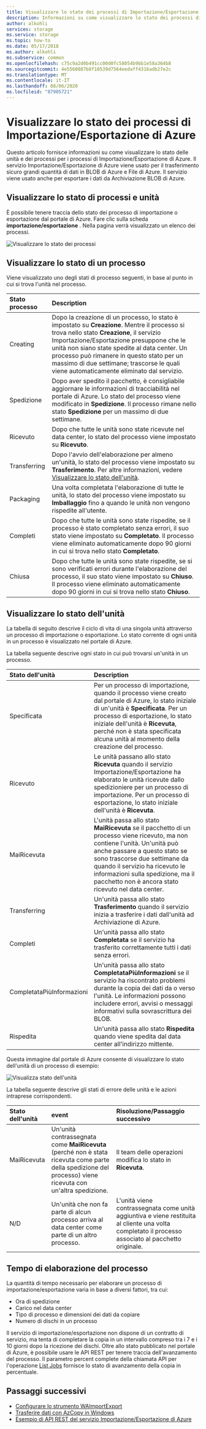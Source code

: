 ```yaml
---
title: Visualizzare lo stato dei processi di Importazione/Esportazione di Azure | Microsoft Docs
description: Informazioni su come visualizzare lo stato dei processi di importazione/esportazione di Azure e delle unità usate. Comprendere i fattori che influiscono sul tempo necessario per l'elaborazione di un processo.
author: alkohli
services: storage
ms.service: storage
ms.topic: how-to
ms.date: 05/17/2018
ms.author: alkohli
ms.subservice: common
ms.openlocfilehash: c75c9a2d0b491cc00d0fc58054b9bb1e58a364b8
ms.sourcegitcommit: 4e5560887b8f10539d7564eedaff4316adb27e2c
ms.translationtype: MT
ms.contentlocale: it-IT
ms.lasthandoff: 08/06/2020
ms.locfileid: "87905721"
---
```

# <a name="view-the-status-of-azure-importexport-jobs"></a>Visualizzare lo stato dei processi di Importazione/Esportazione di Azure

Questo articolo fornisce informazioni su come visualizzare lo stato delle unità e dei processi per i processi di Importazione/Esportazione di Azure. Il servizio Importazione/Esportazione di Azure viene usato per il trasferimento sicuro grandi quantità di dati in BLOB di Azure e File di Azure. Il servizio viene usato anche per esportare i dati da Archiviazione BLOB di Azure.  

## <a name="view-job-and-drive-status"></a>Visualizzare lo stato di processi e unità
È possibile tenere traccia dello stato dei processo di importazione o esportazione dal portale di Azure. Fare clic sulla scheda **importazione/esportazione** . Nella pagina verrà visualizzato un elenco dei processi.

![Visualizzare lo stato dei processi](./media/storage-import-export-service/jobstate.png)

## <a name="view-job-status"></a>Visualizzare lo stato di un processo

Viene visualizzato uno degli stati di processo seguenti, in base al punto in cui si trova l'unità nel processo.

| Stato processo | Description |
|:--- |:--- |
| Creating | Dopo la creazione di un processo, lo stato è impostato su **Creazione**. Mentre il processo si trova nello stato **Creazione**, il servizio Importazione/Esportazione presuppone che le unità non siano state spedite al data center. Un processo può rimanere in questo stato per un massimo di due settimane; trascorse le quali viene automaticamente eliminato dal servizio. |
| Spedizione | Dopo aver spedito il pacchetto, è consigliabile aggiornare le informazioni di tracciabilità nel portale di Azure.  Lo stato del processo viene modificato in **Spedizione**. Il processo rimane nello stato **Spedizione** per un massimo di due settimane. 
| Ricevuto | Dopo che tutte le unità sono state ricevute nel data center, lo stato del processo viene impostato su **Ricevuto**. |
| Transferring | Dopo l'avvio dell'elaborazione per almeno un'unità, lo stato del processo viene impostato su **Trasferimento**. Per altre informazioni, vedere [Visualizzare lo stato dell'unità](#view-drive-status). |
| Packaging | Una volta completata l'elaborazione di tutte le unità, lo stato del processo viene impostato su **Imballaggio** fino a quando le unità non vengono rispedite all'utente. |
| Completi | Dopo che tutte le unità sono state rispedite, se il processo è stato completato senza errori, il suo stato viene impostato su **Completato**. Il processo viene eliminato automaticamente dopo 90 giorni in cui si trova nello stato **Completato**. |
| Chiusa | Dopo che tutte le unità sono state rispedite, se si sono verificati errori durante l'elaborazione del processo, il suo stato viene impostato su **Chiuso**. Il processo viene eliminato automaticamente dopo 90 giorni in cui si trova nello stato **Chiuso**. |

## <a name="view-drive-status"></a>Visualizzare lo stato dell'unità

La tabella di seguito descrive il ciclo di vita di una singola unità attraverso un processo di importazione o esportazione. Lo stato corrente di ogni unità in un processo è visualizzato nel portale di Azure.

La tabella seguente descrive ogni stato in cui può trovarsi un'unità in un processo.

| Stato dell'unità | Description |
|:--- |:--- |
| Specificata | Per un processo di importazione, quando il processo viene creato dal portale di Azure, lo stato iniziale di un'unità è **Specificata**. Per un processo di esportazione, lo stato iniziale dell'unità è **Ricevuta**, perché non è stata specificata alcuna unità al momento della creazione del processo. |
| Ricevuto | Le unità passano allo stato **Ricevuta** quando il servizio Importazione/Esportazione ha elaborato le unità ricevute dallo spedizioniere per un processo di importazione. Per un processo di esportazione, lo stato iniziale dell'unità è **Ricevuta**. |
| MaiRicevuta | L'unità passa allo stato **MaiRicevuta** se il pacchetto di un processo viene ricevuto, ma non contiene l'unità. Un'unità può anche passare a questo stato se sono trascorse due settimane da quando il servizio ha ricevuto le informazioni sulla spedizione, ma il pacchetto non è ancora stato ricevuto nel data center. |
| Transferring | Un'unità passa allo stato **Trasferimento** quando il servizio inizia a trasferire i dati dall'unità ad Archiviazione di Azure. |
| Completi | Un'unità passa allo stato **Completata** se il servizio ha trasferito correttamente tutti i dati senza errori.
| CompletataPiùInformazioni | Un'unità passa allo stato **CompletataPiùInformazioni** se il servizio ha riscontrato problemi durante la copia dei dati da o verso l'unità. Le informazioni possono includere errori, avvisi o messaggi informativi sulla sovrascrittura dei BLOB.
| Rispedita | Un'unità passa allo stato **Rispedita** quando viene spedita dal data center all'indirizzo mittente. |

Questa immagine dal portale di Azure consente di visualizzare lo stato dell'unità di un processo di esempio:

![Visualizza stato dell'unità](./media/storage-import-export-service/drivestate.png)

La tabella seguente descrive gli stati di errore delle unità e le azioni intraprese corrispondenti.

| Stato dell'unità | event | Risoluzione/Passaggio successivo |
|:--- |:--- |:--- |
| MaiRicevuta | Un'unità contrassegnata come **MaiRicevuta** (perché non è stata ricevuta come parte della spedizione del processo) viene ricevuta con un'altra spedizione. | Il team delle operazioni modifica lo stato in **Ricevuta**. |
| N/D | Un'unità che non fa parte di alcun processo arriva al data center come parte di un altro processo. | L'unità viene contrassegnata come unità aggiuntiva e viene restituita al cliente una volta completato il processo associato al pacchetto originale. |

## <a name="time-to-process-job"></a>Tempo di elaborazione del processo
La quantità di tempo necessario per elaborare un processo di importazione/esportazione varia in base a diversi fattori, tra cui:

-  Ora di spedizione
-  Carico nel data center
-  Tipo di processo e dimensioni dei dati da copiare
-  Numero di dischi in un processo 

Il servizio di importazione/esportazione non dispone di un contratto di servizio, ma tenta di completare la copia in un intervallo compreso tra i 7 e i 10 giorni dopo la ricezione dei dischi. Oltre allo stato pubblicato nel portale di Azure, è possibile usare le API REST per tenere traccia dell'avanzamento del processo. Il parametro percent complete della chiamata API per l'operazione [List Jobs](/previous-versions/azure/dn529083(v=azure.100)) fornisce lo stato di avanzamento della copia in percentuale.


## <a name="next-steps"></a>Passaggi successivi

* [Configurare lo strumento WAImportExport](storage-import-export-tool-how-to.md)
* [Trasferire dati con AzCopy in Windows](storage-use-azcopy.md)
* [Esempio di API REST del servizio Importazione/Esportazione di Azure](https://github.com/Azure-Samples/storage-dotnet-import-export-job-management/)
